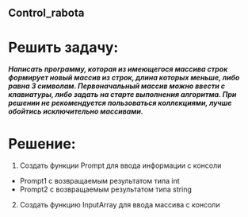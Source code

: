 
## Control_rabota

# Решить задачу:

***Написать программу, которая из имеющегося массива строк формирует новый массив из строк, длина которых меньше, либо равна 3 символам. Первоначальный массив можно ввести с клавиатуры, либо задать на старте выполнения алгоритма. При решении не рекомендуется пользоваться коллекциями, лучше обойтись исключительно массивами.***

# Решение:

1. Создать функции Prompt для ввода информации с консоли
* Prompt1 с возвращаемым результатом типа int
* Prompt2 с возвращаемым результатом типа string

2. Создать функцию InputArray для ввода массива с консоли